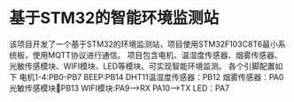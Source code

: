 # 基于STM32的智能环境监测站
该项目开发了一个基于STM32的环境监测站，项目使用STM32F103C8T6最小系统板，使用MQTT协议进行通信。
项目包含电机、温湿度传感器、烟雾传感器、光敏传感模块、WIFI模块、LED等模块。可实现智能环境监测。
各个引脚配置如下
电机1-4:PB0-PB7
BEEP:PB14
DHT11温湿度传感器：PB12
烟雾传感器：PA0
光敏传感模块PB13
WIFI模块:PA9-->RX
         PA10-->TX 
LED：PA7
